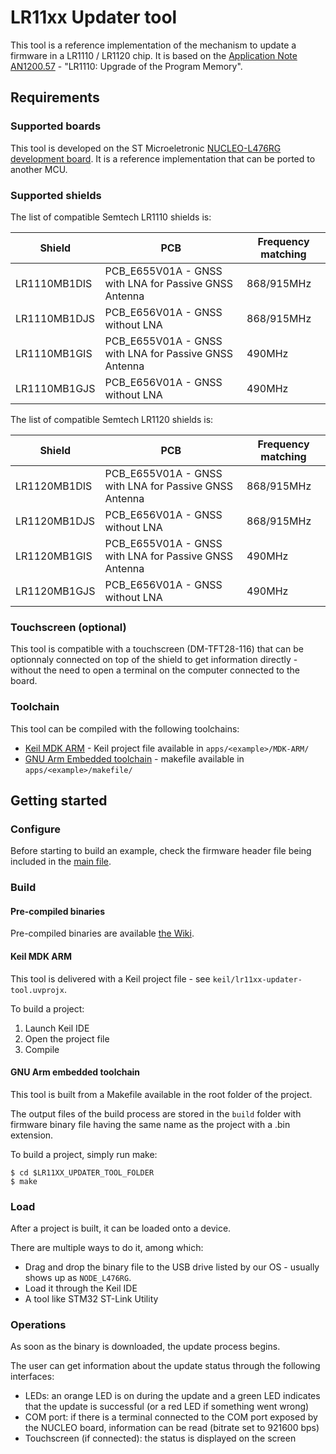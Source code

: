 # LR11xx Updater tool

This tool is a reference implementation of the mechanism to update a firmware in a LR1110 / LR1120 chip. It is based on the [Application Note AN1200.57](https://semtech.my.salesforce.com/sfc/p/#E0000000JelG/a/2R000000Hlit/77J00f9xeOhqu8XDfHrB0G54bEJGikO58GGYT__hyis) - "LR1110: Upgrade of the Program Memory".

## Requirements

### Supported boards

This tool is developed on the ST Microeletronic [NUCLEO-L476RG development board](https://www.st.com/en/evaluation-tools/nucleo-l476rg.html). It is a reference implementation that can be ported to another MCU.

### Supported shields

The list of compatible Semtech LR1110 shields is:

| Shield       | PCB                                                   | Frequency matching |
| ------------ | ----------------------------------------------------- | ------------------ |
| LR1110MB1DIS | PCB_E655V01A - GNSS with LNA for Passive GNSS Antenna | 868/915MHz         |
| LR1110MB1DJS | PCB_E656V01A - GNSS without LNA                       | 868/915MHz         |
| LR1110MB1GIS | PCB_E655V01A - GNSS with LNA for Passive GNSS Antenna | 490MHz             |
| LR1110MB1GJS | PCB_E656V01A - GNSS without LNA                       | 490MHz             |

The list of compatible Semtech LR1120 shields is:

| Shield       | PCB                                                   | Frequency matching |
| ------------ | ----------------------------------------------------- | ------------------ |
| LR1120MB1DIS | PCB_E655V01A - GNSS with LNA for Passive GNSS Antenna | 868/915MHz         |
| LR1120MB1DJS | PCB_E656V01A - GNSS without LNA                       | 868/915MHz         |
| LR1120MB1GIS | PCB_E655V01A - GNSS with LNA for Passive GNSS Antenna | 490MHz             |
| LR1120MB1GJS | PCB_E656V01A - GNSS without LNA                       | 490MHz             |

### Touchscreen (optional)

This tool is compatible with a touchscreen (DM-TFT28-116) that can be optionnaly connected on top of the shield to get information directly - without the need to open a terminal on the computer connected to the board.

### Toolchain

This tool can be compiled with the following toolchains:

* [Keil MDK ARM](https://www2.keil.com/mdk5) - Keil project file available in `apps/<example>/MDK-ARM/`
* [GNU Arm Embedded toolchain](https://developer.arm.com/tools-and-software/open-source-software/developer-tools/gnu-toolchain/gnu-rm) - makefile available in `apps/<example>/makefile/`

## Getting started

### Configure

Before starting to build an example, check the firmware header file being included in the [main file](application/src/main.c).

### Build

#### Pre-compiled binaries

Pre-compiled binaries are available [the Wiki](https://github.com/Lora-net/SWTL001/wiki/home).

#### Keil MDK ARM

This tool is delivered with a Keil project file - see `keil/lr11xx-updater-tool.uvprojx`.

To build a project:

1. Launch Keil IDE
2. Open the project file
3. Compile

#### GNU Arm embedded toolchain

This tool is built from a Makefile available in the root folder of the project.

The output files of the build process are stored in the `build` folder with firmware binary file having the same name as the project with a .bin extension.

To build a project, simply run make:

```shell
$ cd $LR11XX_UPDATER_TOOL_FOLDER
$ make
```

### Load

After a project is built, it can be loaded onto a device.

There are multiple ways to do it, among which:

* Drag and drop the binary file to the USB drive listed by our OS - usually shows up as `NODE_L476RG`.
* Load it through the Keil IDE
* A tool like STM32 ST-Link Utility

### Operations

As soon as the binary is downloaded, the update process begins.

The user can get information about the update status through the following interfaces:

* LEDs: an orange LED is on during the update and a green LED indicates that the update is successful (or a red LED if something went wrong)
* COM port: if there is a terminal connected to the COM port exposed by the NUCLEO board, information can be read (bitrate set to 921600 bps)
* Touchscreen (if connected): the status is displayed on the screen
